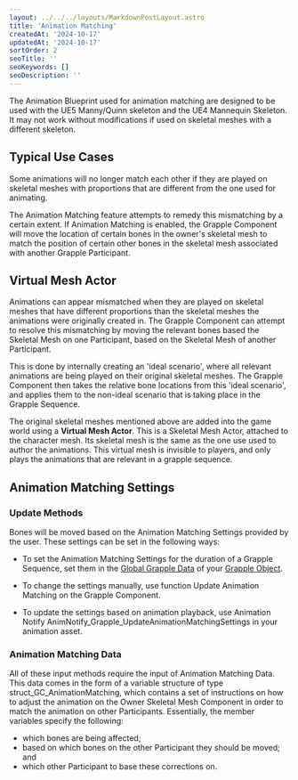 ```yaml
---
layout: ../../../layouts/MarkdownPostLayout.astro
title: 'Animation Matching'
createdAt: '2024-10-17'
updatedAt: '2024-10-17'
sortOrder: 2
seoTitle: ''
seoKeywords: []
seoDescription: ''
---
```


<div class="note">The Animation Blueprint used for animation matching are designed to be used with the UE5 Manny/Quinn skeleton and the UE4 Mannequin Skeleton. It may not work without modifications if used on skeletal meshes with a different skeleton.</div>

## Typical Use Cases

Some animations will no longer match each other if they are played on skeletal meshes with proportions that are different from the one used for animating.

The Animation Matching feature attempts to remedy this mismatching by a certain extent. If Animation Matching is enabled, the Grapple Component will move the location of certain bones in the owner's skeletal mesh to match the position of certain other bones in the skeletal mesh associated with another Grapple Participant.


## Virtual Mesh Actor

Animations can appear mismatched when they are played on skeletal meshes that have different proportions than the skeletal meshes the animations were originally created in. The Grapple Component can attempt to resolve this mismatching by moving the relevant bones based the Skeletal Mesh on one Participant, based on the Skeletal Mesh of another Participant.

This is done by internally creating an 'ideal scenario', where all relevant animations are being played on their original skeletal meshes. The Grapple Component then takes the relative bone locations from this 'ideal scenario', and applies them to the non-ideal scenario that is taking place in the Grapple Sequence.

The original skeletal meshes mentioned above are added into the game world using a **Virtual Mesh Actor**. This is a Skeletal Mesh Actor, attached to the character mesh. Its skeletal mesh is the same as the one use used to author the animations. This virtual mesh is invisible to players, and only plays the animations that are relevant in a grapple  sequence.


## Animation Matching Settings

### Update Methods

Bones will be moved based on the Animation Matching Settings provided by the user. These settings can be set in the following ways:

* To set the Animation Matching Settings for the duration of a Grapple Sequence, set them in the [Global Grapple Data](/grapple-component/2-effects-of-the-grapple-component/010-grapple-data) of your [Grapple Object](/grapple-component/1-overview-of-the-grapple-component/basic-concepts).

* To change the settings manually, use function <span class="function">Update Animation Matching</span> on the Grapple Component.

* To update the settings based on animation playback, use Animation Notify <span class="object">AnimNotify_Grapple_UpdateAnimationMatchingSettings</span> in your animation asset.

### Animation Matching Data

All of these input methods require the input of Animation Matching Data. This data comes in the form of a variable structure of type <span class="object">struct_GC_AnimationMatching</span>, which contains a set of instructions on how to adjust the animation on the Owner Skeletal Mesh Component in order to match the animation on other Participants. Essentially, the member variables specify the following:

* which bones are being affected;
* based on which bones on the other Participant they should be moved; and
* which other Participant to base these corrections on.


